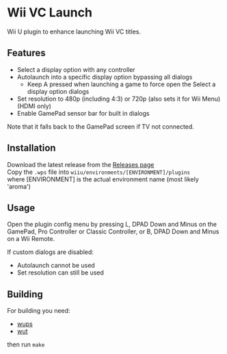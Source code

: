 # Wii VC Launch
Wii U plugin to enhance launching Wii VC titles.

## Features
- Select a display option with any controller
- Autolaunch into a specific display option bypassing all dialogs
  - Keep A pressed when launching a game to force open the Select a display option dialogs
- Set resolution to 480p (including 4:3) or 720p (also sets it for Wii Menu) (HDMI only)
- Enable GamePad sensor bar for built in dialogs

Note that it falls back to the GamePad screen if TV not connected.

## Installation
Download the latest release from the [Releases page](https://github.com/Lynx64/WiiVCLaunch/releases)<br/>
Copy the `.wps` file into `wiiu/environments/[ENVIRONMENT]/plugins`<br/>
where [ENVIRONMENT] is the actual environment name (most likely 'aroma')

## Usage
Open the plugin config menu by pressing L, DPAD Down and Minus on the GamePad, Pro Controller or Classic Controller, or B, DPAD Down and Minus on a Wii Remote.

If custom dialogs are disabled:
- Autolaunch cannot be used
- Set resolution can still be used

## Building
For building you need:
- [wups](https://github.com/wiiu-env/WiiUPluginSystem)
- [wut](https://github.com/devkitPro/wut)

then run `make`
